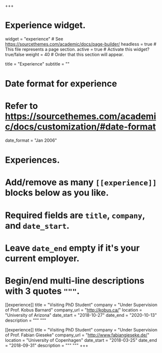 +++
# Experience widget.
widget = "experience"  # See https://sourcethemes.com/academic/docs/page-builder/
headless = true  # This file represents a page section.
active = true  # Activate this widget? true/false
weight = 40  # Order that this section will appear.

title = "Experience"
subtitle = ""

# Date format for experience
#   Refer to https://sourcethemes.com/academic/docs/customization/#date-format
date_format = "Jan 2006"

# Experiences.
#   Add/remove as many `[[experience]]` blocks below as you like.
#   Required fields are `title`, `company`, and `date_start`.
#   Leave `date_end` empty if it's your current employer.
#   Begin/end multi-line descriptions with 3 quotes `"""`.
[[experience]]
  title = "Visiting PhD Student"
  company = "Under Supervision of Prof. Kobus Barnard"
  company_url = "http://kobus.ca/"
  location = "University of Arizona"
  date_start = "2018-10-27"
  date_end = "2020-10-13"
  description = """
  """

[[experience]]
  title = "Visiting PhD Student"
  company = "Under Supervision of Prof. Fabian Gieseke"
  company_url = "http://www.fabiangieseke.de/"
  location = "University of Copenhagen"
  date_start = "2018-03-25"
  date_end = "2018-09-31"
  description = """
  """
+++
